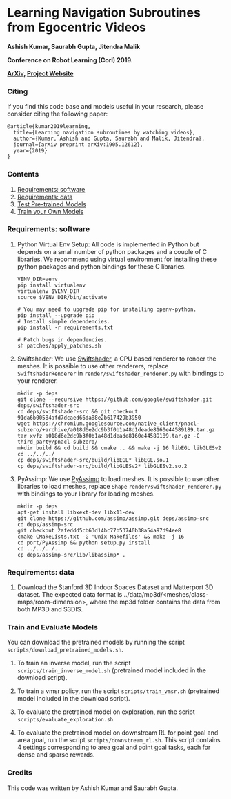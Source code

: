 # Learning Navigation Subroutines from Egocentric Videos
**Ashish Kumar, Saurabh Gupta, Jitendra Malik**

**Conference on Robot Learning (Corl) 2019.**

**[ArXiv](https://arxiv.org/abs/1905.12612), 
[Project Website](https://ashishkumar1993.github.io/subroutines/)**

### Citing
If you find this code base and models useful in your research, please consider
citing the following paper:

```
@article{kumar2019learning,
  title={Learning navigation subroutines by watching videos},
  author={Kumar, Ashish and Gupta, Saurabh and Malik, Jitendra},
  journal={arXiv preprint arXiv:1905.12612},
  year={2019}
}
```
### Contents
1.  [Requirements: software](#requirements-software)
2.  [Requirements: data](#requirements-data)
3.  [Test Pre-trained Models](#test-pre-trained-models)
4.  [Train your Own Models](#train-your-own-models)


### Requirements: software
1.  Python Virtual Env Setup: All code is implemented in Python but depends on a
    small number of python packages and a couple of C libraries. We recommend
    using virtual environment for installing these python packages and python
    bindings for these C libraries.
      ```Shell
      VENV_DIR=venv
      pip install virtualenv
      virtualenv $VENV_DIR
      source $VENV_DIR/bin/activate
      
      # You may need to upgrade pip for installing openv-python.
      pip install --upgrade pip
      # Install simple dependencies.
      pip install -r requirements.txt

      # Patch bugs in dependencies.
      sh patches/apply_patches.sh
      ```

2.  Swiftshader: We use
    [Swiftshader](https://github.com/google/swiftshader.git), a CPU based
    renderer to render the meshes.  It is possible to use other renderers,
    replace `SwiftshaderRenderer` in `render/swiftshader_renderer.py` with
    bindings to your renderer. 
    ```Shell
    mkdir -p deps
    git clone --recursive https://github.com/google/swiftshader.git deps/swiftshader-src
    cd deps/swiftshader-src && git checkout 91da6b00584afd7dcaed66da88e2b617429b3950
    wget https://chromium.googlesource.com/native_client/pnacl-subzero/+archive/a018d6e2dc9b3f0b1a48d1deade8160e44589189.tar.gz
    tar xvfz a018d6e2dc9b3f0b1a48d1deade8160e44589189.tar.gz -C third_party/pnacl-subzero/
    mkdir build && cd build && cmake .. && make -j 16 libEGL libGLESv2
    cd ../../../
    cp deps/swiftshader-src/build/libEGL* libEGL.so.1
    cp deps/swiftshader-src/build/libGLESv2* libGLESv2.so.2
    ```

3.  PyAssimp: We use [PyAssimp](https://github.com/assimp/assimp.git) to load
    meshes.  It is possible to use other libraries to load meshes, replace
    `Shape` `render/swiftshader_renderer.py` with bindings to your library for
    loading meshes. 
    ```Shell
    mkdir -p deps
    apt-get install libxext-dev libx11-dev
    git clone https://github.com/assimp/assimp.git deps/assimp-src
    cd deps/assimp-src
    git checkout 2afeddd5cb63d14bc77b53740b38a54a97d94ee8
    cmake CMakeLists.txt -G 'Unix Makefiles' && make -j 16
    cd port/PyAssimp && python setup.py install
    cd ../../../..
    cp deps/assimp-src/lib/libassimp* .
    ```

### Requirements: data
1.  Download the Stanford 3D Indoor Spaces Dataset and Matterport 3D dataset. 
    The expected data format is ../data/mp3d/<meshes/class-maps/room-dimension>, where the mp3d 
    folder contains the data from both MP3D and S3DIS.

### Train and Evaluate Models
You can download the pretrained models by running the script `scripts/download_pretrained_models.sh`. 

1. To train an inverse model, run the script `scripts/train_inverse_model.sh` (pretrained model included in the download script).

2. To train a vmsr policy, run the script `scripts/train_vmsr.sh` (pretrained model included in the download script). 

3. To evaluate the pretrained model on exploration, run the script `scripts/evaluate_exploration.sh`.

4. To evaluate the pretrained model on downstream RL for point goal and area goal, run the script `scripts/downstream_rl.sh`. This script contains 4 settings corresponding to area goal and point goal tasks, each for dense and sparse rewards.

### Credits
This code was written by Ashish Kumar and Saurabh Gupta.

